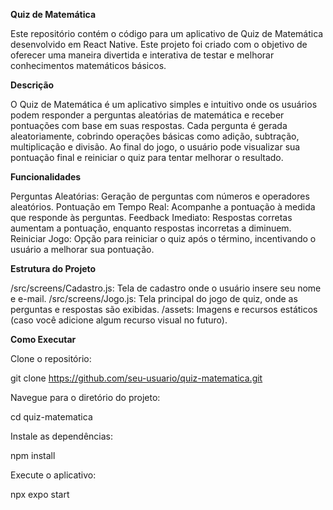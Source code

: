 **Quiz de Matemática**

Este repositório contém o código para um aplicativo de Quiz de Matemática desenvolvido em React Native. Este projeto foi criado com o objetivo de oferecer uma maneira divertida e interativa de testar e melhorar conhecimentos matemáticos básicos.

__Descrição__

O Quiz de Matemática é um aplicativo simples e intuitivo onde os usuários podem responder a perguntas aleatórias de matemática e receber pontuações com base em suas respostas. Cada pergunta é gerada aleatoriamente, cobrindo operações básicas como adição, subtração, multiplicação e divisão. Ao final do jogo, o usuário pode visualizar sua pontuação final e reiniciar o quiz para tentar melhorar o resultado.

**Funcionalidades**

Perguntas Aleatórias: Geração de perguntas com números e operadores aleatórios.
Pontuação em Tempo Real: Acompanhe a pontuação à medida que responde às perguntas.
Feedback Imediato: Respostas corretas aumentam a pontuação, enquanto respostas incorretas a diminuem.
Reiniciar Jogo: Opção para reiniciar o quiz após o término, incentivando o usuário a melhorar sua pontuação.

**Estrutura do Projeto**

/src/screens/Cadastro.js: Tela de cadastro onde o usuário insere seu nome e e-mail.
/src/screens/Jogo.js: Tela principal do jogo de quiz, onde as perguntas e respostas são exibidas.
/assets: Imagens e recursos estáticos (caso você adicione algum recurso visual no futuro).

**Como Executar**

Clone o repositório:

git clone https://github.com/seu-usuario/quiz-matematica.git

Navegue para o diretório do projeto:


cd quiz-matematica

Instale as dependências:

npm install

Execute o aplicativo:

npx expo start

